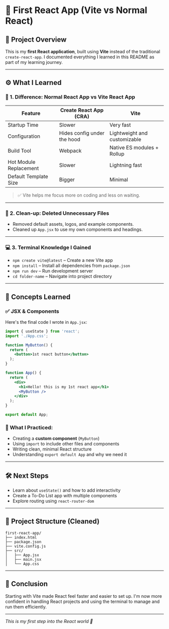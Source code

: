 # 📘 First React App (Vite vs Normal React)

## 🚀 Project Overview

This is my **first React application**, built using **Vite** instead of the traditional `create-react-app`. I documented everything I learned in this README as part of my learning journey.

---

## ⚙️ What I Learned

### 🔄 1. Difference: Normal React App vs Vite React App

| Feature                | Create React App (CRA)      | Vite                         |
| ---------------------- | --------------------------- | ---------------------------- |
| Startup Time           | Slower                      | Very fast                    |
| Configuration          | Hides config under the hood | Lightweight and customizable |
| Build Tool             | Webpack                     | Native ES modules + Rollup   |
| Hot Module Replacement | Slower                      | Lightning fast               |
| Default Template Size  | Bigger                      | Minimal                      |

> ✅ Vite helps me focus more on coding and less on waiting.

---

### 📁 2. Clean-up: Deleted Unnecessary Files

* Removed default assets, logos, and example components.
* Cleaned up `App.jsx` to use my own components and headings.

---

### 💻 3. Terminal Knowledge I Gained

* `npm create vite@latest` – Create a new Vite app
* `npm install` – Install all dependencies from `package.json`
* `npm run dev` – Run development server
* `cd folder-name` – Navigate into project directory

---

## 🧠 Concepts Learned

### ✅ JSX & Components

Here's the final code I wrote in `App.jsx`:

```jsx
import { useState } from 'react';
import './App.css';

function MyButton() {
  return (
    <button>1st react button</button>
  );
}

function App() {
  return (
    <div>
      <h1>Hello! this is my 1st react app</h1>
      <MyButton />
    </div>
  );
}

export default App;
```

### 🧩 What I Practiced:

* Creating a **custom component** (`MyButton`)
* Using `import` to include other files and components
* Writing clean, minimal React structure
* Understanding `export default App` and why we need it

---

## 🛠 Next Steps

* Learn about `useState()` and how to add interactivity
* Create a To-Do List app with multiple components
* Explore routing using `react-router-dom`

---

## 📁 Project Structure (Cleaned)

```
first-react-app/
├── index.html
├── package.json
├── vite.config.js
├── src/
│   ├── App.jsx
│   ├── main.jsx
│   └── App.css
```

---

## 🏁 Conclusion

Starting with Vite made React feel faster and easier to set up. I'm now more confident in handling React projects and using the terminal to manage and run them efficiently.

---

*This is my first step into the React world 🚀*

